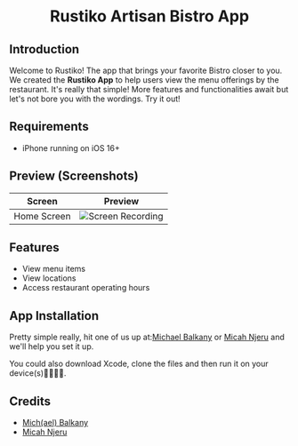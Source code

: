 # <h1 align="center"> Rustiko Artisan Bistro App </h1>

## Introduction
Welcome to Rustiko! The app that brings your favorite Bistro closer to you. We created the **Rustiko App** to help users view the menu offerings by the restaurant.
It's really that simple! More features and functionalities await but let's not bore you with the wordings. Try it out!

## Requirements
- iPhone running on iOS 16+

## Preview (Screenshots)
| Screen | Preview |
| ---------- | ---------- |
| Home Screen | ![Screen Recording](https://github.com/michbalkany/Rustiko/blob/development/media-resources/Screen%20Recording%20-%20iPhone%2015%20Pro%20-%202024-06-07%20at%2015.12.33.gif) |

## Features
- View menu items
- View locations
- Access restaurant operating hours 

## App Installation
Pretty simple really, hit one of us up at:[Michael Balkany](https://www.linkedin.com/in/michael-balkany-4ba217267/) or [Micah Njeru](https://www.linkedin.com/in/micah-njeru/) and we'll help you set it up. 

You could also download Xcode, clone the files and then run it on your device(s)🤷🏾‍♂️🥲. 

## Credits

- [Mich(ael) Balkany](https://github.com/michbalkany)
- [Micah Njeru](https://github.com/MicahNjeru)

